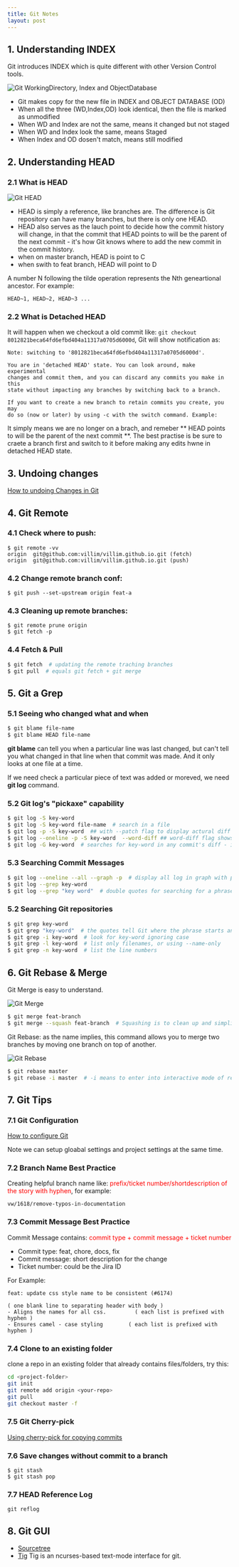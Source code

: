```yaml
---
title: Git Notes
layout: post
---
```



## 1. Understanding INDEX

Git introduces INDEX which is quite different with other Version Control tools.

![Git WorkingDirectory, Index and ObjectDatabase](http://villim.github.io/img/2023/git-wd-index-od.png)

* Git makes copy for the new file in INDEX and OBJECT DATABASE (OD)
* When all the three (WD,Index,OD) look identical, then the file is marked as unmodified
* When WD and Index are not the same, means it changed but not staged
* When WD and Index look the same, means Staged
* When Index and OD dosen't match, means still modified

## 2. Understanding HEAD

### 2.1 What is HEAD

![Git HEAD](http://villim.github.io/img/2023/git-head.png)

* HEAD is simply a reference, like branches are. The difference is Git repository can have many branches, but there is only one HEAD.
* HEAD also serves  as the lauch point to decide how the commit history will change,  in that the commit that HEAD points to will be the parent of the next commit - it's how Git knows where to add the new commit in the commit history.
* when on master branch, HEAD is point to C
* when swith to feat branch, HEAD will point to D

A number N following the tilde operation represents the Nth geneartional ancestor. For example:

```
HEAD~1, HEAD~2, HEAD~3 ...
```


### 2.2 What is Detached HEAD

It will happen when we checkout a old commit like: ```git checkout 8012821beca64fd6efbd404a11317a0705d6000d```, Git will show notification as:

```text
Note: switching to '8012821beca64fd6efbd404a11317a0705d6000d'.

You are in 'detached HEAD' state. You can look around, make experimental
changes and commit them, and you can discard any commits you make in this
state without impacting any branches by switching back to a branch.

If you want to create a new branch to retain commits you create, you may
do so (now or later) by using -c with the switch command. Example:
```

It simply means we are no longer on a brach, and remeber ** HEAD points to will be the parent of the next commit **. The best practise is be sure to craete a branch first and switch to it before making any edits hwne in detached HEAD state.



## 3. Undoing changes

[How to undoing Changes in Git](https://villim.github.io/git-undoing)


## 4. Git Remote

### 4.1 Check where to push:

```
$ git remote -vv
origin	git@github.com:villim/villim.github.io.git (fetch)
origin	git@github.com:villim/villim.github.io.git (push)
```

### 4.2 Change remote branch conf:

```
$ git push --set-upstream origin feat-a
```

### 4.3 Cleaning up remote branches:

```
$ git remote prune origin
$ git fetch -p
```

### 4.4 Fetch & Pull

```bash
$ git fetch  # updating the remote traching branches
$ git pull  # equals git fetch + git merge
```


## 5. Git a Grep

### 5.1 Seeing who changed what and when

```bash
$ git blame file-name
$ git blame HEAD file-name
```
**git blame** can tell you when a particular line was last changed, but can't tell you what changed in that line when that commit was made. And it only looks at one file at a time.

If we need check a particular piece of text was added or moreved, we need **git log** command.

### 5.2 Git log's "pickaxe" capability

```bash
$ git log -S key-word
$ git log -S key-word file-name  # search in a file
$ git log -p -S key-word  ## with --patch flag to display actural diff introduced
$ git log --oneline -p -S key-word  --word-diff ## word-diff flag shows how individula words differ rather than whole lines
$ git log -G key-word  # searches for key-word in any commit's diff - if line that the text apprears on was changed in any way
```

### 5.3 Searching Commit Messages

```bash
$ git log --oneline --all --graph -p  # display all log in graph with patches
$ git log --grep key-word
$ git log --grep "key word"  # double quotes for searching for a phrase
```

### 5.2 Searching Git repositories 

```bash
$ git grep key-word
$ git grep "key-word"  # the quotes tell Git where the phrase starts and end
$ git grep -i key-word  # look for key-word ignoring case
$ git grep -l key-word  # list only filenames, or using --name-only
$ git grep -n key-word  # list the line numbers
```



## 6. Git Rebase & Merge

Git Merge is easy to understand.

![Git Merge](http://villim.github.io/img/2023/git-merge.png)

```bash
$ git merge feat-branch
$ git merge --squash feat-branch  # Squashing is to clean up and simplify your commit history
```

Git Rebase: as the name implies, this command allows you to merge two branches by moving one branch on top of another.

![Git Rebase](http://villim.github.io/img/2023/git-rebase.png)

```bash
$ git rebase master
$ git rebase -i master  # -i means to enter into interactive mode of rebase
```



## 7. Git Tips

### 7.1 Git Configuration

[How to configure Git](https://villim.github.io/my-git-configuration)

Note we can setup gloabal settings and project settings at the same time.

### 7.2 Branch Name Best Practice

Creating helpful branch name like:  <font color=red>prefix/ticket number/shortdescription of the story with hyphen</font>, for example:

```text
vw/1618/remove-typos-in-documentation
```


### 7.3 Commit Message Best Practice

Commit Message contains: <font color=red>commit type + commit message + ticket number </font>

* Commit type: feat, chore, docs, fix
* Commit message: short description for the change
* Ticket number: could be the Jira ID

For Example:

```
feat: update css style name to be consistent (#6174)

( one blank line to separating header with body )											
- Aligns the names for all css.         ( each list is prefixed with hyphen )
- Ensures camel - case styling        ( each list is prefixed with hyphen )

```

### 7.4 Clone to an existing folder 

clone a repo in an existing folder that already contains files/folders, try this:

```bash
cd <project-folder>
git init
git remote add origin <your-repo>
git pull
git checkout master -f
```

### 7.5 Git Cherry-pick

[Using cherry-pick for copying commits](https://villim.github.io/git-cherry-pick)

### 7.6 Save changes without commit to a branch

```
$ git stash
$ git stash pop
```

### 7.7 HEAD Reference Log

```
git reflog
```


## 8. Git GUI

* [Sourcetree](https://www.sourcetreeapp.com/)
* [Tig](https://jonas.github.io/tig/)  Tig is an ncurses-based text-mode interface for git. 





